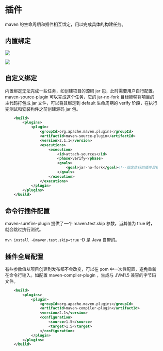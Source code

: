 # 插件

maven 的生命周期和插件相互绑定，用以完成具体的构建任务。

## 内置绑定

![](http://img.topjavaer.cn/img/maven内置绑定1.png)

![](http://img.topjavaer.cn/img/maven内置绑定2.png)

## 自定义绑定

内置绑定无法完成一些任务，如创建项目的源码 jar 包，此时需要用户自行配置。maven-source-plugin 可以完成这个任务，它的 jar-no-fork 目标能够将项目的主代码打包成 jar 文件，可以将其绑定到 default 生命周期的 verify 阶段，在执行完测试和安装构件之前创建源码 jar 包。

```xml
    <build>
        <plugins>
            <plugin>
                <groupId>org.apache.maven.plugins</groupId>
                <artifactId>maven-source-plugin</artifactId>
                <version>2.1.1</version>
                <executions>
                    <execution>
                        <id>attach-sources</id>
                        <phase>verify</phase>
                        <goals>
                            <goal>jar-no-fork</goal><!--指定执行的插件目标-->
                        </goals>
                    </execution>
                </executions>
            </plugin>
        </plugins>
    </build>
```

## 命令行插件配置

maven-surefire-plugin 提供了一个 maven.test.skip 参数，当其值为 true 时，就会跳过执行测试。

`mvn install -Dmaven.test.skip=true` -D 是 Java 自带的。

## 插件全局配置

有些参数值从项目创建到发布都不会改变，可以在 pom 中一次性配置，避免重新在命令行输入。如配置 maven-compiler-plugin ，生成与 JVM1.5 兼容的字节码文件。

```xml
    <build>
        <plugins>
            <plugin>
                <groupId>org.apache.maven.plugins</groupId>
                <artifactId>maven-compiler-plugin</artifactId>
                <version>2.1</version>
                <configuration>
                    <source>1.5</source>
                    <target>1.5</target>
                </configuration>
            </plugin>
        </plugins>
    </build>
```




